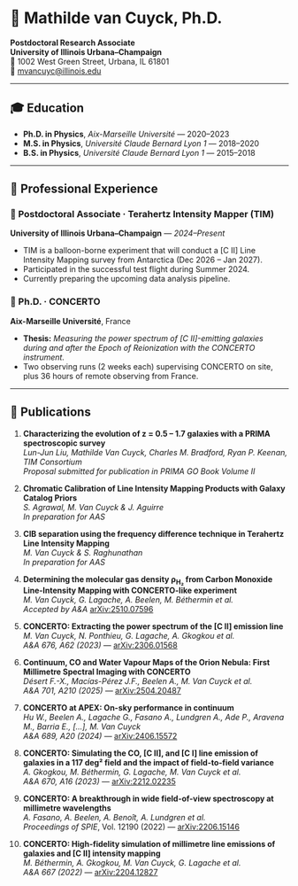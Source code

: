 # 🌌 Mathilde van Cuyck, Ph.D.  
**Postdoctoral Research Associate**  
**University of Illinois Urbana–Champaign**  
📍 1002 West Green Street, Urbana, IL 61801  
📧 [mvancuyc@illinois.edu](mailto:mvancuyc@illinois.edu)

---

## 🎓 Education

- **Ph.D. in Physics**, *Aix-Marseille Université* — 2020–2023  
- **M.S. in Physics**, *Université Claude Bernard Lyon 1* — 2018–2020  
- **B.S. in Physics**, *Université Claude Bernard Lyon 1* — 2015–2018  

---

## 💼 Professional Experience

### 🔭 Postdoctoral Associate · Terahertz Intensity Mapper (TIM)  
**University of Illinois Urbana–Champaign** — *2024–Present*  
- TIM is a balloon-borne experiment that will conduct a [C II] Line Intensity Mapping survey from Antarctica (Dec 2026 – Jan 2027).  
- Participated in the successful test flight during Summer 2024.  
- Currently preparing the upcoming data analysis pipeline.  

### 🌠 Ph.D. · CONCERTO  
**Aix-Marseille Université**, France  
- **Thesis:** *Measuring the power spectrum of [C II]-emitting galaxies during and after the Epoch of Reionization with the CONCERTO instrument.*  
- Two observing runs (2 weeks each) supervising CONCERTO on site, plus 36 hours of remote observing from France.  

---

## 📝 Publications

1. **Characterizing the evolution of z = 0.5 – 1.7 galaxies with a PRIMA spectroscopic survey**  
   *Lun-Jun Liu, Mathilde Van Cuyck, Charles M. Bradford, Ryan P. Keenan, TIM Consortium*  
   _Proposal submitted for publication in PRIMA GO Book Volume II_
   

3. **Chromatic Calibration of Line Intensity Mapping Products with Galaxy Catalog Priors**  
   *S. Agrawal, M. Van Cuyck & J. Aguirre*  
   _In preparation for AAS_
   

2. **CIB separation using the frequency difference technique in Terahertz Line Intensity Mapping**  
   *M. Van Cuyck & S. Raghunathan*  
   _In preparation for AAS_  



3. **Determining the molecular gas density ρ<sub>H₂</sub> from Carbon Monoxide Line-Intensity Mapping with CONCERTO-like experiment**  
   *M. Van Cuyck, G. Lagache, A. Beelen, M. Béthermin et al.*  
   _Accepted by A&A_ [arXiv:2510.07596](https://arxiv.org/abs/2510.07596)  



4. **CONCERTO: Extracting the power spectrum of the [C II] emission line**  
   *M. Van Cuyck, N. Ponthieu, G. Lagache, A. Gkogkou et al.*  
   *A&A 676, A62 (2023)* — [arXiv:2306.01568](https://arxiv.org/abs/2306.01568)  



5. **Continuum, CO and Water Vapour Maps of the Orion Nebula: First Millimetre Spectral Imaging with CONCERTO**  
   *Désert F.-X., Macías-Pérez J.F., Beelen A., M. Van Cuyck et al.*  
   *A&A 701, A210 (2025)* — [arXiv:2504.20487](https://arxiv.org/abs/2504.20487)  



6. **CONCERTO at APEX: On-sky performance in continuum**  
   *Hu W., Beelen A., Lagache G., Fasano A., Lundgren A., Ade P., Aravena M., Barria E., [...], M. Van Cuyck*  
   *A&A 689, A20 (2024)* — [arXiv:2406.15572](https://arxiv.org/abs/2406.15572)  



7. **CONCERTO: Simulating the CO, [C II], and [C I] line emission of galaxies in a 117 deg² field and the impact of field-to-field variance**  
   *A. Gkogkou, M. Béthermin, G. Lagache, M. Van Cuyck et al.*  
   *A&A 670, A16 (2023)* — [arXiv:2212.02235](https://arxiv.org/abs/2212.02235)  



8. **CONCERTO: A breakthrough in wide field-of-view spectroscopy at millimetre wavelengths**  
   *A. Fasano, A. Beelen, A. Benoît, A. Lundgren et al.*  
   *Proceedings of SPIE*, Vol. 12190 (2022) — [arXiv:2206.15146](https://arxiv.org/abs/2206.15146)  



9. **CONCERTO: High-fidelity simulation of millimetre line emissions of galaxies and [C II] intensity mapping**  
   *M. Béthermin, A. Gkogkou, M. Van Cuyck, G. Lagache et al.*  
   *A&A 667 (2022)* — [arXiv:2204.12827](https://arxiv.org/abs/2204.12827)  




